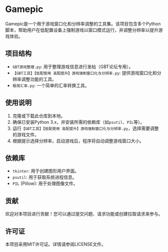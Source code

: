 # Gamepic

Gamepic是一个用于游戏窗口化和分辨率调整的工具集。该项目包含多个Python脚本，帮助用户在低配置设备上强制游戏以窗口模式运行，并调整分辨率以提升游戏体验。

## 项目结构

- `GBT游戏整理.py`: 用于整理游戏信息进行发帖（GBT论坛专用）。
- `【GBT工具】【低配使用 高配提升】游戏强制窗口化与分辨率.py`: 提供游戏窗口化和分辨率调整功能的工具。
- `极简汇率.py`: 一个简单的汇率转换工具。

## 使用说明

1. 克隆或下载此仓库到本地。
2. 确保已安装Python 3.x，并安装所需的依赖库（如`psutil`、`PIL`等）。
3. 运行`【GBT工具】【低配使用 高配提升】游戏强制窗口化与分辨率.py`，选择需要调整的游戏文件。
4. 根据提示选择分辨率，启动游戏后，程序将自动调整游戏窗口大小。

## 依赖库

- `tkinter`: 用于创建图形用户界面。
- `psutil`: 用于获取系统进程信息。
- `PIL` (Pillow): 用于处理图像文件。

## 贡献

欢迎对本项目进行贡献！您可以通过提交问题、请求功能或创建拉取请求来参与。

## 许可证

本项目采用MIT许可证。详情请参阅LICENSE文件。
